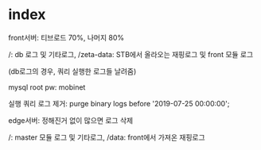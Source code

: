 # index

front서버: 티브로드 70%, 나머지 80%

/: db 로그 및 기타로그, /zeta-data: STB에서 올라오는 재핑로그 및 front 모듈 로그

\(db로그의 경우, 쿼리 실행한 로그들 날려줌\)

mysql root pw: mobinet

실행 쿼리 로그 제거: purge binary logs before '2019-07-25 00:00:00';

edge서버: 정해진거 없이 많으면 로그 삭제

/: master 모듈 로그 및 기타로그, /data: front에서 가져온 재핑로그

